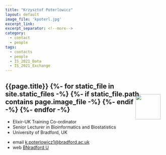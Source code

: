 ```yaml
---
title: "Krzysztof Poterlowicz"
layout: default
image_file: 'kpoterl.jpg'
excerpt_link:
excerpt_separator: <!--more-->
category:
  - contact
  - people
tags:
  - contacts
  - people
  - IS_2021_Data
  - IS_2021_Exchange
---
```


<h2>{{page.title}}
{%- for static_file in site.static_files -%}
  {%- if static_file.path contains page.image_file -%}
<img style="float: right; width: 80px; margin-top: -12px; margin-right: 10px; margin-bottom: -50px;" src="{{ static_file.path | relative_url}}" />
  {%- endif -%}
{%- endfor -%}
</h2>

* Elixir-UK Training Co-ordinator  
* Senior Lecturer in Bioinformatics and Biostatistics  
* University of Bradford, UK  

<!--more-->

* email [k.poterlowicz1@bradford.ac.uk](mailto:k.poterlowicz1@bradford.ac.uk)  
* web [BNradford U](https://www.bradford.ac.uk/staff/KPoterlowicz1)  
